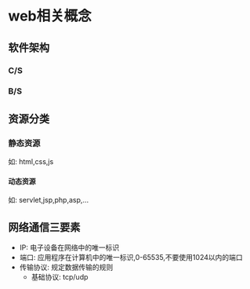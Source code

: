 # web相关概念
## 软件架构
### C/S
### B/S

## 资源分类
### 静态资源
如: html,css,js
#### 动态资源
如: servlet,jsp,php,asp,...

## 网络通信三要素
- IP: 电子设备在网络中的唯一标识
- 端口: 应用程序在计算机中的唯一标识,0-65535,不要使用1024以内的端口
- 传输协议: 规定数据传输的规则
    - 基础协议: tcp/udp